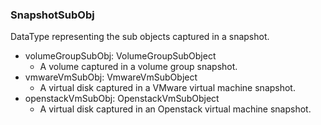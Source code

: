 ### SnapshotSubObj
DataType representing the sub objects captured in a snapshot.

- volumeGroupSubObj: VolumeGroupSubObject
  - A volume captured in a volume group snapshot.
- vmwareVmSubObj: VmwareVmSubObject
  - A virtual disk captured in a VMware virtual machine snapshot.
- openstackVmSubObj: OpenstackVmSubObject
  - A virtual disk captured in an Openstack virtual machine snapshot.
